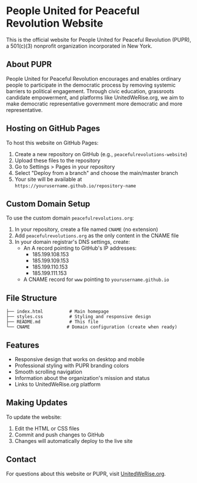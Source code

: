 # People United for Peaceful Revolution Website

This is the official website for People United for Peaceful Revolution (PUPR), a 501(c)(3) nonprofit organization incorporated in New York.

## About PUPR

People United for Peaceful Revolution encourages and enables ordinary people to participate in the democratic process by removing systemic barriers to political engagement. Through civic education, grassroots candidate empowerment, and platforms like UnitedWeRise.org, we aim to make democratic representative government more democratic and more representative.

## Hosting on GitHub Pages

To host this website on GitHub Pages:

1. Create a new repository on GitHub (e.g., `peacefulrevolutions-website`)
2. Upload these files to the repository
3. Go to Settings > Pages in your repository
4. Select "Deploy from a branch" and choose the main/master branch
5. Your site will be available at `https://yourusername.github.io/repository-name`

## Custom Domain Setup

To use the custom domain `peacefulrevolutions.org`:

1. In your repository, create a file named `CNAME` (no extension)
2. Add `peacefulrevolutions.org` as the only content in the CNAME file
3. In your domain registrar's DNS settings, create:
   - An A record pointing to GitHub's IP addresses:
     - 185.199.108.153
     - 185.199.109.153
     - 185.199.110.153
     - 185.199.111.153
   - A CNAME record for `www` pointing to `yourusername.github.io`

## File Structure

```
├── index.html          # Main homepage
├── styles.css          # Styling and responsive design
├── README.md           # This file
└── CNAME              # Domain configuration (create when ready)
```

## Features

- Responsive design that works on desktop and mobile
- Professional styling with PUPR branding colors
- Smooth scrolling navigation
- Information about the organization's mission and status
- Links to UnitedWeRise.org platform

## Making Updates

To update the website:
1. Edit the HTML or CSS files
2. Commit and push changes to GitHub
3. Changes will automatically deploy to the live site

## Contact

For questions about this website or PUPR, visit [UnitedWeRise.org](https://unitedwerise.org).